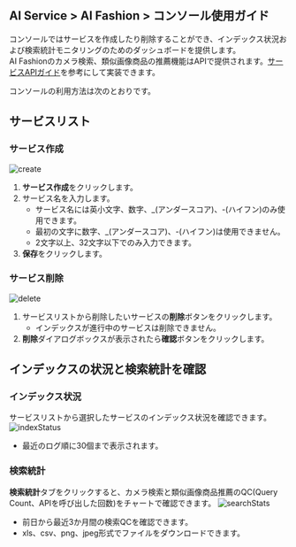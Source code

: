 ## AI Service > AI Fashion > コンソール使用ガイド

コンソールではサービスを作成したり削除することができ、インデックス状況および検索統計モニタリングのためのダッシュボードを提供します。<br>
AI Fashionのカメラ検索、類似画像商品の推薦機能はAPIで提供されます。[サービスAPIガイド](./service-api-guide)を参考にして実装できます。

コンソールの利用方法は次のとおりです。

## サービスリスト

### サービス作成
![create](http://static.toastoven.net/prod_ai_fashion/create_service_jp.png)
1. **サービス作成**をクリックします。
2. サービス名を入力します。
   - サービス名には英小文字、数字、_(アンダースコア)、-(ハイフン)のみ使用できます。
   - 最初の文字に数字、_(アンダースコア)、-(ハイフン)は使用できません。
   - 2文字以上、32文字以下でのみ入力できます。
3. **保存**をクリックします。

### サービス削除
![delete](http://static.toastoven.net/prod_ai_fashion/delete_service_jp.png)
1. サービスリストから削除したいサービスの**削除**ボタンをクリックします。
   - インデックスが進行中のサービスは削除できません。
2. **削除**ダイアログボックスが表示されたら**確認**ボタンをクリックします。

## インデックスの状況と検索統計を確認

### インデックス状況
サービスリストから選択したサービスのインデックス状況を確認できます。
![indexStatus](http://static.toastoven.net/prod_ai_fashion/index_status_jp.png)
- 最近のログ順に30個まで表示されます。

### 検索統計
**検索統計**タブをクリックすると、カメラ検索と類似画像商品推薦のQC(Query Count、APIを呼び出した回数)をチャートで確認できます。
![searchStats](http://static.toastoven.net/prod_ai_fashion/search_stats_jp.png)
- 前日から最近3か月間の検索QCを確認できます。
- xls、csv、png、jpeg形式でファイルをダウンロードできます。
